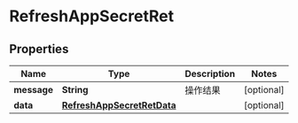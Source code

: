 

# RefreshAppSecretRet


## Properties

| Name | Type | Description | Notes |
|------------ | ------------- | ------------- | -------------|
|**message** | **String** | 操作结果 |  [optional] |
|**data** | [**RefreshAppSecretRetData**](RefreshAppSecretRetData.md) |  |  [optional] |



